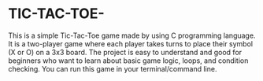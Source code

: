 # TIC-TAC-TOE- 
This is a simple Tic-Tac-Toe game made by using C programming language. It is a two-player game where each player takes turns to place their symbol (X or O) on a 3x3 board. The project is easy to understand and good for beginners who want to learn about basic game logic, loops, and condition checking. You can run this game in your terminal/command line. 

